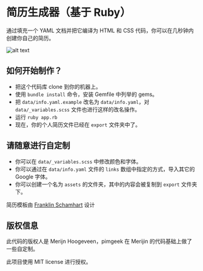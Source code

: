 # 简历生成器（基于 Ruby）

通过填充一个 YAML 文档并把它编译为 HTML 和 CSS 代码，你可以在几秒钟内创建你自己的简历。

![alt text](http://ww2.sinaimg.cn/large/73a07e94jw1f3gzgfcwilj21kw0tojyt.jpg "实际生成的个人简历效果图")

## 如何开始制作？

- 把这个代码库 clone 到你的机器上。
- 使用 `bundle install` 命令，安装 Gemfile 中列举的 gems。
- 把 `data/info.yaml.example` 改名为 `data/info.yaml`，对 `data/_variables.scss` 文件也进行这样的改名操作。
- 运行 `ruby app.rb`
- 现在，你的个人简历文件已经在 `export` 文件夹中了。

## 请随意进行自定制

- 你可以在 `data/_variables.scss` 中修改颜色和字体。
- 你可以通过在 `data/info.yaml` 文件的 `links` 数组中指定的方式，导入其它的 Google 字体。
- 你可以创建一个名为 `assets` 的文件夹，其中的内容会被复制到 `export` 文件夹下。

简历模板由 [Franklin Schamhart](https://dribbble.com/shots/1887983-Resume) 设计

## 版权信息

此代码的版权人是 Merijn Hoogeveen，pimgeek 在 Merijin 的代码基础上做了一些自定制。

此项目使用 MIT license 进行授权。
